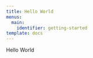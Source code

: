 ```yaml
---
title: Hello World
menus:
  main:
    identifier: getting-started
template: docs
---
```

Hello World
